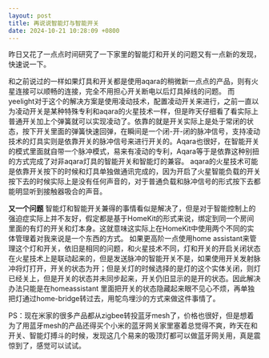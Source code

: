 ```yaml
---
layout: post
title: 再说说智能灯与智能开关
date: 2024-10-21 10:28:09 +0800
---
```

昨日又花了一点点时间研究了一下家里的智能灯和开关的问题又有一点新的发现，快速说一下。

和之前说过的一样如果灯具和开关都是使用aqara的稍微新一点点的产品，则有火星连接可以顺畅的连接，完全不用担心开关断电以后灯具掉线的问题。
而yeelight对于这个的解决方案是使用凌动技术，配置凌动开关来进行，之前一直以为凌动开关是某种特殊专利和aqara的火星技术一样，但是昨天仔细看了看实际上普通开关加上个弹簧就可以实现凌动了。依靠的就是开关实际上是处于常闭的状态，按下开关里面的弹簧快速回弹，在瞬间是一个闭-开-闭的脉冲信号，支持凌动技术的灯具实则是依靠开关的脉冲信号来进行开关的。Aqara也很好，在智能开关的模式里面就自带一个脉冲模式，易来有凌动的专利，Aqara等于是依靠这种别扭的方式完成了对非aqara灯具的智能开关和智能灯的兼容。
aqara的火星技术可能是依靠开关按下的时候和灯具单独做通讯完成的，因为开启了火星智能负载的开关按下去的时候实际上是没有任何声音的，对于普通负载和脉冲信号的形式按下去都能明显听到接触器吸合的声音。

**又一个问题**
智能灯和智能开关兼得的事情看似是解决了，但是对于智能控制上的强迫症实际上并不友好，假定都是基于HomeKit的形式来说，绑定到同一个房间里面的有灯的开关和灯本身。这就意味这实际上在HomeKit中使用两个不同的实体管理着对我来说是一个东西的方式。
如果更高阶一点使用home assistant来管理这个灯和开关，依旧是相同的问题，和火星技术不同，灯和开关的开启关闭状态在火星技术上是联动起来的，但是发送脉冲的智能开关不是，如果使用开关发射脉冲将灯打开，开关的状态为开；但是关灯的时候选择的是灯的这个实体关闭，则灯已经关上，但是开关的状态并未同步起来，开关仍旧显示的是开的状态。因此解决办法只能是在homeassistant 里面把开关的状态隐藏起来眼不见心不烦，再单独把灯通过home-bridge转过去，用鸵鸟埋沙的方式来做这件事情了。

PS：现在米家的很多产品都从zigbee转投蓝牙mesh了，价格也很好，但是想着为了用蓝牙mesh的产品还得买个小米的蓝牙网关家里塞着总觉得不爽，昨天在和开关、智能灯搏斗的时候，发现这几个易来的吸顶灯都可以做蓝牙网关用，真是震惊到了，感觉可以试试。